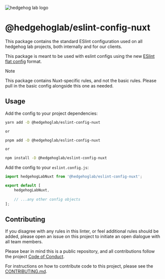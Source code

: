 ![hedgehog lab logo](https://github.com/hedgehoglab-engineering/frontend-linters/raw/main/assets/images/hhl-logo-dark.png)

# @hedgehoglab/eslint-config-nuxt

This package contains the standard ESlint configuration used on all hedgehog lab projects, both internally and for our clients.

This package is meant to be used with eslint configs using the new [ESlint flat config](https://eslint.org/docs/latest/use/configure/migration-guide#start-using-flat-config-files) format.

> [!NOTE]  
> This package contains Nuxt-specific rules, and not the basic rules. Please pull in the basic config alongside this one as needed.

## Usage

Add the config to your project dependencies:

```bash 
yarn add -D @hedgehoglab/eslint-config-nuxt

or

pnpm add -D @hedgehoglab/eslint-config-nuxt

or

npm install -D @hedgehoglab/eslint-config-nuxt
```

Add the config to your `eslint.config.js`:

```js
import hedgehogLabNuxt from '@hedgehoglab/eslint-config-nuxt';

export default [
    hedgehogLabNuxt,
    
    // ...any other config objects
];
```

## Contributing

If you disagree with any rules in this linter, or feel additional rules should be added, please open an issue on this project to initiate an open dialogue with all team members. 

Please bear in mind this is a public repository, and all contributions follow the project [Code of Conduct](../../CODE_OF_CONDUCT.md).

For instructions on how to contribute code to this project, please see the [CONTRIBUTING.md](../../CONTRIBUTING.md).
